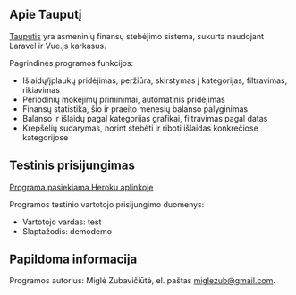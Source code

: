 ## Apie Tauputį

[Tauputis](http://tauputis.herokuapp.com) yra asmeninių finansų stebėjimo sistema, sukurta naudojant Laravel ir Vue.js karkasus.

Pagrindinės programos funkcijos:
- Išlaidų/įplaukų pridėjimas, peržiūra, skirstymas į kategorijas, filtravimas, rikiavimas
- Periodinių mokėjimų priminimai, automatinis pridėjimas
- Finansų statistika, šio ir praeito mėnesių balanso palyginimas
- Balanso ir išlaidų pagal kategorijas grafikai, filtravimas pagal datas
- Krepšelių sudarymas, norint stebėti ir riboti išlaidas konkrečiose kategorijose

## Testinis prisijungimas

[Programa pasiekiama Heroku aplinkoje](http://tauputis.herokuapp.com) 

Programos testinio vartotojo prisijungimo duomenys:
- Vartotojo vardas: test
- Slaptažodis: demodemo

## Papildoma informacija

Programos autorius: Miglė Zubavičiūtė, el. paštas [miglezub@gmail.com](mailto:miglezub@gmail.com).
